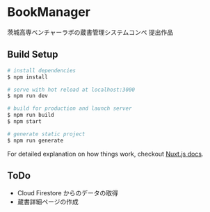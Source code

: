 # BookManager

茨城高専ベンチャーラボの蔵書管理システムコンペ 提出作品

## Build Setup

``` bash
# install dependencies
$ npm install

# serve with hot reload at localhost:3000
$ npm run dev

# build for production and launch server
$ npm run build
$ npm start

# generate static project
$ npm run generate
```

For detailed explanation on how things work, checkout [Nuxt.js docs](https://nuxtjs.org).

## ToDo

* Cloud Firestore からのデータの取得
* 蔵書詳細ページの作成
